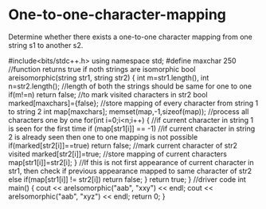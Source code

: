 # One-to-one-character-mapping
Determine whether there exists a one-to-one character mapping from one string s1 to another s2.


#include<bits/stdc++.h>
using namespace std;
#define maxchar 250
//function returns true if noth strings are isomorphic
bool areisomorphic(string str1, string str2)
{
	int m=str1.length(), int n=str2.length();
	//length of both the strings should be same for one to one
	if(m!=n)
		return false;
	//to mark visited characters in str2
	bool marked[maxchars]={false};
	//store mapping of every character from string 1 to string 2
	int map[maxchars];
	memset(map,-1,sizeof(map));
	//process all characters one by one
	for(int i=0;i<n;i++)
	{
		//if current character in string 1 is seen for the first time
		if (map[str1[i]] == -1) 
			//if current character in string 2 is already seen then one to one mapping is not possible
		if(marked[str2[i]]==true)
			return false;
		//mark current character of str2 visited
		marked[str2[i]]=true;
		//store mapping of current characters
		map[str1[i]]=str2[i];
	}
	//If this is not first appearance of current character in str1, then check if previous appearance mapped to same character of str2 
	else if(map[str1[i]] != str2[i]) 
            return false; 
    } 
     return true; 
} 
//driver code
int main() 
{ 
   cout << areIsomorphic("aab", "xxy") << endl; 
   cout << areIsomorphic("aab", "xyz") << endl; 
   return 0; 
} 

